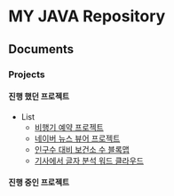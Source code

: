 # MY JAVA Repository

## Documents


### Projects
#### 진행 했던 프로젝트
- List
  - [비행기 예약 프로젝트](./prjects/AirReservationPjt)
  - [네이버 뉴스 뷰어 프로젝트](./prjects/newViewsersPjt)
  - [인구수 대비 보건소 수 블록맵](./blockMap)
  - [기사에서 글자 분석 워드 클라우드](./word_cloud)

#### 진행 중인 프로젝트